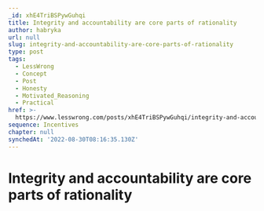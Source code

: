 ```yaml
---
_id: xhE4TriBSPywGuhqi
title: Integrity and accountability are core parts of rationality
author: habryka
url: null
slug: integrity-and-accountability-are-core-parts-of-rationality
type: post
tags:
  - LessWrong
  - Concept
  - Post
  - Honesty
  - Motivated_Reasoning
  - Practical
href: >-
  https://www.lesswrong.com/posts/xhE4TriBSPywGuhqi/integrity-and-accountability-are-core-parts-of-rationality
sequence: Incentives
chapter: null
synchedAt: '2022-08-30T08:16:35.130Z'
---
```

# Integrity and accountability are core parts of rationality

